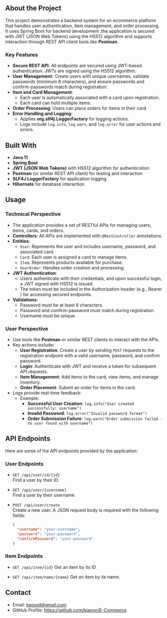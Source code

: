 ## About the Project  
This project demonstrates a backend system for an ecommerce platform that handles user authentication, item management, and order processing. It uses Spring Boot for backend development ,the application is secured with JWT (JSON Web Tokens) using the HS512 algorithm and supports interaction through REST API client tools like **Postman**.  

### Key Features  
- **Secure REST API**: All endpoints are secured using JWT-based authentication. JWTs are signed using the HS512 algorithm.
- **User Management**: Create users with unique usernames, validate passwords (minimum 8 characters), and ensure passwords and confirm-passwords match during registration.  
- **Item and Card Management**:  
  - Each user is automatically associated with a card upon registration.  
  - Each card can hold multiple items.  
- **Order Processing**: Users can place orders for items in their card.  
- **Error Handling and Logging**:  
  - Applies **org.slf4j.LoggerFactory** for logging actions.  
  - Logs include `log.info`, `log.warn`, and `log.error` for user actions and errors.  

## Built With  
- **Java 11**  
- **Spring Boot**  
- **JWT (JSON Web Tokens)** with HS512 algorithm for authentication
- **Postman** (or similar REST API client) for testing and interaction  
- **SLF4J LoggerFactory** for application logging
- **Hibernate** for database interaction 

## Usage  
### Technical Perspective  
- The application provides a set of RESTful APIs for managing users, items, cards, and orders.  
- **Controllers**: All APIs are implemented with `@RestController` annotations.  
- **Entities**:  
  - `User`: Represents the user and includes username, password, and associated card.  
  - `Card`: Each user is assigned a card to manage items.  
  - `Item`: Represents products available for purchase.  
  - `UserOrder`: Handles order creation and processing.
- **JWT Authentication**:
  - Users authenticate with their credentials, and upon successful login, a JWT signed with HS512 is issued.
  - The token must be included in the Authorization header (e.g., Bearer <token>) for accessing secured endpoints.
- **Validations**:  
  - Password must be at least 8 characters.  
  - Password and confirm-password must match during registration.  
  - Username must be unique.  
### User Perspective  
- Use tools like **Postman** or similar REST clients to interact with the APIs.  
- Key actions include:  
  - **User Registration**: Create a user by sending `POST` requests to the registration endpoint with a valid username, password, and confirm password.  
  - **Login**: Authenticate with JWT and receive a token for subsequent API requests.  
  - **Item Management**: Add items to the card, view items, and manage inventory.  
  - **Order Placement**: Submit an order for items in the card.  
- Logs provide real-time feedback:  
  - Example:  
    - **Successful User Creation**: `log.info("User created successfully: username")`  
    - **Invalid Password**: `log.error("Invalid password format")`  
    - **Order Submission Failure**: `log.warn("Order submission failed - no user found with username")`

## API Endpoints  

Here are some of the API endpoints provided by the application:  

### User Endpoints  
- `GET /api/user/id/{id}`  
  Find a user by their ID.  

- `GET /api/user/{username}`  
  Find a user by their username.  

- `POST /api/user/create`  
  Create a new user. A JSON request body is required with the following fields:  
  ```json
  {
    "username": "your-username",
    "password": "your-password",
    "confirmPassword": "your-password"
  }
  
### Item Endpoints
- `GET /api/item/{id}`
  Get an item by its ID

- `GET /api/item/name/{name}`
  Get an item by its name.

## Contact
 - Email: kpourd@gmail.com
 - GitHub Profile: https://github.com/kiannn/E-Commerce

